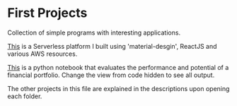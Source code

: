 # First Projects
Collection of simple programs with interesting applications.

[This](https://d2sksnhswqxyde.cloudfront.net/) is a Serverless platform I built using 'material-desgin', ReactJS and various AWS resources.

[This](https://karthikuwc.github.io/PortfolioManager.html) is a python notebook that evaluates the performance and potential of a financial portfolio. Change the view from code hidden to see all output.


The other projects in this file are explained in the descriptions upon opening each folder.
